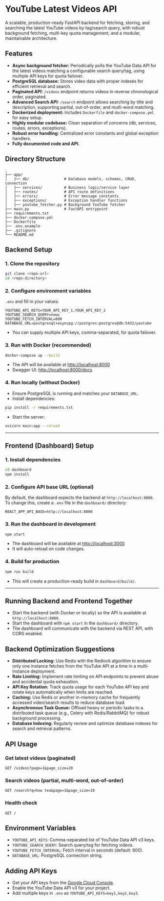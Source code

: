 # YouTube Latest Videos API

A scalable, production-ready FastAPI backend for fetching, storing, and searching the latest YouTube videos by tag/search query, with robust background fetching, multi-key quota management, and a modular, maintainable architecture.

## Features

- **Async background fetcher:** Periodically polls the YouTube Data API for the latest videos matching a configurable search query/tag, using multiple API keys for quota failover.
- **PostgreSQL database:** Stores video data with proper indexes for efficient retrieval and search.
- **Paginated API:** `/videos` endpoint returns videos in reverse chronological order, paginated.
- **Advanced Search API:** `/search` endpoint allows searching by title and description, supporting partial, out-of-order, and multi-word matching.
- **Dockerized deployment:** Includes `Dockerfile` and `docker-compose.yml` for easy setup.
- **Highly modular codebase:** Clean separation of concerns (db, services, routes, errors, exceptions).
- **Robust error handling:** Centralized error constants and global exception handlers.
- **Fully documented code and API.**

## Directory Structure

```
.
├── app/
│   ├── db/                # Database models, schemas, CRUD, connection
│   ├── services/          # Business logic/service layer
│   ├── routes/            # API route definitions
│   ├── errors/            # Error message constants
│   ├── exceptions/        # Exception handler functions
│   ├── youtube_fetcher.py # Background YouTube fetcher
├── main.py                # FastAPI entrypoint
├── requirements.txt
├── docker-compose.yml
├── Dockerfile
├── .env.example
├── .gitignore
└── README.md
```

## Backend Setup

### 1. Clone the repository

```bash
git clone <repo-url>
cd <repo-directory>
```

### 2. Configure environment variables

`.env` and fill in your values:

```env
YOUTUBE_API_KEYS=YOUR_API_KEY_1,YOUR_API_KEY_2
YOUTUBE_SEARCH_QUERY=news
YOUTUBE_FETCH_INTERVAL=600
DATABASE_URL=postgresql+asyncpg://postgres:postgres@db:5432/youtube
```

- You can supply multiple API keys, comma-separated, for quota failover.

### 3. Run with Docker (recommended)

```bash
docker-compose up --build
```

- The API will be available at [http://localhost:8000](http://localhost:8000)
- Swagger UI: [http://localhost:8000/docs](http://localhost:8000/docs)

### 4. Run locally (without Docker)

- Ensure PostgreSQL is running and matches your `DATABASE_URL`.
- Install dependencies:

```bash
pip install -r requirements.txt
```

- Start the server:

```bash
uvicorn main:app --reload
```

---

## Frontend (Dashboard) Setup

### 1. Install dependencies

```bash
cd dashboard
npm install
```

### 2. Configure API base URL (optional)

By default, the dashboard expects the backend at `http://localhost:8000`.  
To change this, create a `.env` file in the `dashboard/` directory:

```
REACT_APP_API_BASE=http://localhost:8000
```

### 3. Run the dashboard in development

```bash
npm start
```

- The dashboard will be available at [http://localhost:3000](http://localhost:3000)
- It will auto-reload on code changes.

### 4. Build for production

```bash
npm run build
```

- This will create a production-ready build in `dashboard/build/`.

---

## Running Backend and Frontend Together

- Start the backend (with Docker or locally) so the API is available at `http://localhost:8000`.
- Start the dashboard with `npm start` in the `dashboard/` directory.
- The dashboard will communicate with the backend via REST API, with CORS enabled.


## Backend Optimization Suggestions

- **Distributed Locking:** Use Redis with the Redlock algorithm to ensure only one instance fetches from the YouTube API at a time in a multi-instance deployment.
- **Rate Limiting:** Implement rate limiting on API endpoints to prevent abuse and accidental quota exhaustion.
- **API Key Rotation:** Track quota usage for each YouTube API key and rotate keys automatically when limits are reached.
- **Caching:** Use Redis or another in-memory cache for frequently accessed video/search results to reduce database load.
- **Asynchronous Task Queue:** Offload heavy or periodic tasks to a distributed task queue (e.g., Celery with Redis/RabbitMQ) for robust background processing.
- **Database Indexing:** Regularly review and optimize database indexes for search and retrieval patterns.


## API Usage

### Get latest videos (paginated)

```
GET /videos?page=1&page_size=20
```

### Search videos (partial, multi-word, out-of-order)

```
GET /search?q=how tea&page=1&page_size=10
```

### Health check

```
GET /
```

## Environment Variables

- `YOUTUBE_API_KEYS`: Comma-separated list of YouTube Data API v3 keys.
- `YOUTUBE_SEARCH_QUERY`: Search query/tag for fetching videos.
- `YOUTUBE_FETCH_INTERVAL`: Fetch interval in seconds (default: 600).
- `DATABASE_URL`: PostgreSQL connection string.

## Adding API Keys

- Get your API keys from the [Google Cloud Console](https://console.cloud.google.com/).
- Enable the YouTube Data API v3 for your project.
- Add multiple keys in `.env` as `YOUTUBE_API_KEYS=key1,key2,key3`.

